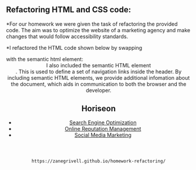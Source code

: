 #
## Refactoring HTML and CSS code:

*For our homework we were given the task of refactoring the provided code. The aim was to optimize the website of a marketing agency and make changes that would follow accessibility standards.

*I refactored the HTML code shown below by swapping <div class="header"> with the semantic html element: <header>
I also included the semantic HTML element <nav>. This is used to define a set of navigation links inside the header.
By including semantic HTML elements, we provide additional infomation about the document, which aids in communication to both the browser and the developer.

<body>
   <header>
       <h1>Hori<span class="seo">seo</span>n</h1>
   <nav>
        <ul>
            <li>
                <a href="#search-engine-optimization">Search Engine Optimization</a>
            </li>
            <li>
                <a href="#online-reputation-management">Online Reputation Management</a>
            </li>
            <li>
                <a href="#social-media-marketing">Social Media Marketing</a>
            </li>
        </ul>
    </nav>
    </header>  


    https://zanegrivell.github.io/homework-refactoring/
 


